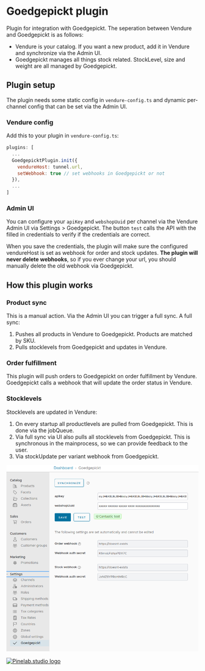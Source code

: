# Goedgepickt plugin

Plugin for integration with Goedgepickt. The seperation between Vendure and Goedgepickt is as follows:

- Vendure is your catalog. If you want a new product, add it in Vendure and synchronize via the Admin UI.
- Goedgepickt manages all things stock related. StockLevel, size and weight are all managed by Goedgepickt.

## Plugin setup

The plugin needs some static config in `vendure-config.ts` and dynamic per-channel config that can be set via the Admin UI.

### Vendure config

Add this to your plugin in `vendure-config.ts`:

```js
plugins: [
  ...
  GoedgepicktPlugin.init({
    vendureHost: tunnel.url,
    setWebhook: true // set webhooks in Goedgepickt or not
  }),
  ...
]
```

### Admin UI

You can configure your `apiKey` and `webshopUuid` per channel via the Vendure Admin UI via Settings > Goedgepickt. The button `test`
calls the API with the filled in credentials to verify if the credentials are correct.

When you save the credentials, the plugin will make sure the configured vendureHost is set as webhook for order and stock updates. **The
plugin will never delete webhooks**, so if you ever change your url, you should manually delete the old webhook via Goedgepickt.

## How this plugin works

### Product sync

This is a manual action. Via the Admin UI you can trigger a full sync. A full sync:

1. Pushes all products in Vendure to Goedgepickt. Products are matched by SKU.
2. Pulls stocklevels from Goedgepickt and updates in Vendure.

### Order fulfillment

This plugin will push orders to Goedgepickt on order fulfillment by Vendure. Goedgepickt calls a webhook that will update the order
status in Vendure.

### Stocklevels

Stocklevels are updated in Vendure:

1. On every startup all productlevels are pulled from Goedgepickt. This is done via the jobQueue.
2. Via full sync via UI also pulls all stocklevels from Goedgepickt. This is synchronous in the mainprocess, so we can
   provide feedback to the user.
3. Via stockUpdate per variant webhook from Goedgepickt.

![UI screenshot](./docs/img.png)

[![Pinelab.studio logo](https://pinelab.studio/img/pinelab-logo.png)](https://pinelab.studio)

